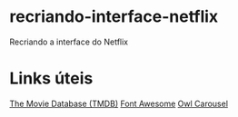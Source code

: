 # recriando-interface-netflix
Recriando a interface do Netflix

# Links úteis
[The Movie Database (TMDB)](https://www.themoviedb.org/?language=pt-BR)
[Font Awesome](https://fontawesome.com/icons)
[Owl Carousel](https://owlcarousel2.github.io/OwlCarousel2/)